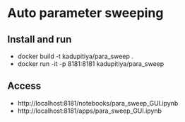 # Auto parameter sweeping
  
## Install and run

* docker build -t kadupitiya/para_sweep .
* docker run -it -p 8181:8181 kadupitiya/para_sweep

## Access

* http://localhost:8181/notebooks/para_sweep_GUI.ipynb
* http://localhost:8181/apps/para_sweep_GUI.ipynb

